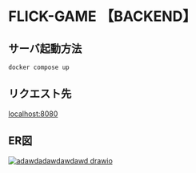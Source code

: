 # FLICK-GAME 【BACKEND】
## サーバ起動方法

```shell
docker compose up
```

## リクエスト先
[localhost:8080](localhost:8080)

## ER図
[![adawdadawdawdawd drawio](https://github.com/user-attachments/assets/bdb33552-af5c-4545-90a4-a219781cee06)](https://viewer.diagrams.net/?tags=%7B%7D&highlight=0000ff&edit=_blank&layers=1&nav=1&title=adawdadawdawdawd.drawio#R7V1bd6I6FP41PrZLpF766HU6M3amp5eZOX3pSiFippF4QqzaX38SIF6aSLGiIrBW1wwJIYT9fXt%2FJDtqyWyPZl8oGA%2BviQ1xqVK2ZyWzU6pUjHK1zP8TNfOgplYxggqHIjtstKy4Q29QXhnWTpANvbWGjBDM0Hi90iKuCy22VgcoJdP1ZgOC1%2B86Bg5UKu4sgNXa38hmw6C2IR9L1F9B5AzlnY1yeGYEZOOwwhsCm0zXquCM9YjLwiHeQDoCLnQZP3MN6AukpWp3yJh40map0uN%2FA9H63CHEwRCMkXdukRGvtjzepDcAI4SFmVc6aoUd8duZ3ZLZpoSw4Gg0a0MssJIwBGPqbTi7sAMV%2Fca4oH32Ou%2B%2FlJl7NTV%2Fsetr56b%2BfFYJenkFeBLad0qoHdqHzaXRuanG4pCBZ1HV8higLOSGWeYVHG0GkMsfzOwYfhljMPaQ3zyoGSJs98GcTJjsSJZaAzSD9m1ADdGWs6TPOxNF0bkw8l04GHEaYOS4%2FNjiTy7u2KLQ42PpA4%2BFLVTbhOZ6hZTB2UpVaKsvkIwgo3PeZLYgTnBJ6CeNsDhdkq4iSTdcJdxlWAlCFjmLrpfg8IMQny2wMhWsNuLEn5whgG%2B5AwLX8SFbR0SY1aZkfA%2BoA1lYMSZIGLT7CgMX8G2PMG4TTASwLnGhbOY%2FXLXF%2F%2Fjjtsvn1VKVD6DNy8ayzP9Ec8raxPUY5QQRt4IcpykUWLUYGYf3wXAgh0FDY4rjZ8IY96hNqEZy%2BmOoQ2jNmNCa%2B0L2QkH25vs22BL%2BrAPsx7Ihsm3oBh4p4i9Y4q2BUmv%2Fhc3fg%2FHeD2PiYcbGYwUAc0v7h50trbJ1bwBz7ruAwRaZuLangLoY5%2Bdxrmqj7RO%2Fpl0pNctCSrkCLQo%2Fft6Lfx%2F6%2FRSSQQbhoG3LGwMLuU4%2FuLL2ji3VfbBlttl7K4myJ1Z3B6BPLc8CUN6jANSOLQD1nZA9kMfHtH4ttvWzHu4b%2BnC%2FFuO5V%2FCwmUK0P4zvidMhd%2FH8sojn%2B4nnl8eO53LuuAJtL41v9DEBuIwNQNZDumEowPoxHcNXiPMT1OMTIstB%2FfLKQsadefVAEGgajes3%2B%2BnvmVHE8ERiuFE5YBDXInka7%2BBRJMxXwNZaQl009T3lCWBMLMAQcRdRWzhC%2BhD%2FRMjekRK5C9n1ImQnE7Krxw7ZjRQ6cEz%2FrMe2dtZDtjot9l%2BxBxNuVeCCTL5l70iJLIfsx9lk8n3W8342nfoj%2FDao%2F9NEZ4aaMvMsQuFGNpxK5nrIRriUXBJbwiUznZWqwhCjoYF0Ecp3CdF65NQkWDRot8JfW0NC0ZuACoemXQXSL0%2FRCAMXXkFgv6tqEX%2Bzywbfjivo6ch4R3vDLilvLQ%2BSUGr9kNVk1nY57wPkt3VyMR0iBu94RBeNphSMP%2FLZaCfIldrrTaHmvvxILrLiW8%2FJ0pDnTgVrNr8QGNu%2BkEezKFZ3ydKo%2BTLoWfCt8TS%2FMB%2FuH7%2FXL57%2FRCy75VpE9BOQhEREkzbfm4hoQZcz1M9mWfYQLqCNZH%2BJSUgU4fOlIFpLqEt8Ew%2FSQD%2B2nyMeQ0LSwJIsK4Y23lXUVF6hIQfXEE2q%2FrATkUpORCTaB3KlInpTqDISJPVzJSK7siR%2FKqIuRBYqcnAV0W0WOLCMbLGsmTURiQ9X5kVEXdX0ne00VrJSQZEsKwj7%2BTru1W6I8fXr%2FJfxeDNzfn05U6ch4XtHkcla4cNFfT2TZcSdOCTxcUwtbuq8oRD%2B%2BHmsSFdIZRpLO2J10pDNLFakB%2BRK97WWUCcBfgx%2FcsEInswEci%2BJrB2Jk%2BW3gbcq%2FUE7XTz9bTVwp1z5r9X5VuSxPhIRhTRxdSUVaSwt5seeKSamGB9gs5nwmVYM7WNrVhvRCLEnhnzFOIHZYmJykSBrsiwX%2Bsh2odAE2g6UuPDYOyQOcQHuLmv51I4PB0phWLbpE58hApm%2FkLF5KChgwsg6bnCG2J%2FwcnH8rzg%2Br4alzmzlVEeKDceTzv%2FIDkRh5SpRXF7ml%2BR1vrQ1xRdH8YrubUBlv7KHMF5cYi%2BbvEFK7sk1cOfBmZV2Kruk3pIJteDHryxMKmEp%2BpNxAoTIFxsKMWDoFa6NIvHpidwxdGB6fBLquCjGokSiUEemRQ6PtTbVr85BxDaI6NfJ3C8jmdVDbojW4lbsh95lHSnSFVK5jqQdcV52Q0d6QK7WkbSWUPdCn9pWtr0sIu3ImizPCvS7%2FoqtbbtsSkhGU46%2BO9rYIkN1ulsSoh2gkBRDvz16kZk4AU1JBU%2FyJyLFzrbji8ght0frWZCLfW3RDlCIiObTui6yXk4qvZ0KouROReS2%2BkI0DicaB90NrUddTUtlVCQWHxspREKzBX4MPM%2F%2F8p4h8IaFUmzDlvwpRU3hRdZS2fIHh8R1gmBNF42C7yAMGvydjMbyeQG1ZE0wduM42fCotdfVFGnUx4%2F3niHlxeUPKQWEXP76ldn9Hw%3D%3D)
